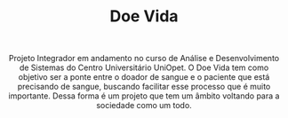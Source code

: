 <h1 align="center"> Doe Vida </h1>

<br>


<p align="center">  Projeto Integrador em andamento no curso de Análise e Desenvolvimento de Sistemas do Centro Universitário UniOpet. O Doe Vida tem como objetivo ser a ponte entre o doador de sangue e o paciente que está precisando de sangue, buscando facilitar esse processo que é muito importante. Dessa forma é um projeto que tem um âmbito voltando para a sociedade como um todo.</p>

<br>
